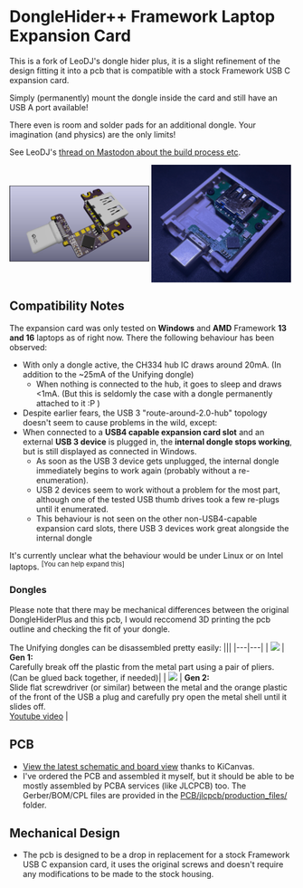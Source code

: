 # DongleHider++ Framework Laptop Expansion Card

This is a fork of LeoDJ's dongle hider plus, it is a slight refinement of the design fitting it into a pcb that is compatible with a stock Framework USB C expansion card.

Simply (permanently) mount the dongle inside the card and still have an USB A port available!  

There even is room and solder pads for an additional dongle. Your imagination (and physics) are the only limits!

See LeoDJ's [thread on Mastodon about the build process etc](https://chaos.social/@LeoDJ/112040053271880119).

<p float="left" style="display: flex; flex-wrap: wrap; align-items: center;">
  <img src="DesignFiles/FrameworkDongleHiderRetrofitMain.png" width="49%" />&nbsp;
  <img src="DesignFiles/FrameworkDongleHider++Installed.png" width="49%" />
</p>


## Compatibility Notes

The expansion card was only tested on **Windows** and **AMD** Framework **13 and 16** laptops as of right now. There the following behaviour has been observed:
- With only a dongle active, the CH334 hub IC draws around 20mA. (In addition to the ~25mA of the Unifying dongle)
  - When nothing is connected to the hub, it goes to sleep and draws <1mA. (But this is seldomly the case with a dongle permanently attached to it :P )
- Despite earlier fears, the USB 3 "route-around-2.0-hub" topology doesn't seem to cause problems in the wild, except:
- When connected to a **USB4 capable expansion card slot** and an external **USB 3 device** is plugged in, the **internal dongle stops working**, but is still displayed as connected in Windows.
  - As soon as the USB 3 device gets unplugged, the internal dongle immediately begins to work again (probably without a re-enumeration).
  - USB 2 devices seem to work without a problem for the most part, although one of the tested USB thumb drives took a few re-plugs until it enumerated.
  - This behaviour is not seen on the other non-USB4-capable expansion card slots, there USB 3 devices work great alongside the internal dongle

It's currently unclear what the behaviour would be under Linux or on Intel laptops. <sup>[You can help expand this]</sup>
  


### Dongles

Please note that there may be mechanical differences between the original DongleHiderPlus and this pcb, I would reccomend 3D printing the pcb outline and checking the fit of your dongle.

The Unifying dongles can be disassembled pretty easily:
|||
|---|---|
| <img src="https://upload.wikimedia.org/wikipedia/commons/thumb/7/7d/Logitech_unifying_receiver.jpg/640px-Logitech_unifying_receiver.jpg" width="200px" /> | **Gen 1:** <br>Carefully break off the plastic from the metal part using a pair of pliers. <br>(Can be glued back together, if needed)|
| <img src="https://upload.wikimedia.org/wikipedia/commons/thumb/2/2e/Logitech_Unifying_Receiver_USB.jpg/566px-Logitech_Unifying_Receiver_USB.jpg" width="200px" /> | **Gen 2:** <br>Slide flat screwdriver (or similar) between the metal and the orange plastic of the front of the USB a plug and carefully pry open the metal shell until it slides off. <br>[Youtube video](https://www.youtube.com/watch?v=NB5uVCrXxT8) |


## PCB
- [View the latest schematic and board view]([https://kicanvas.org/?github=https%3A%2F%2Fgithub.com%2FLeoDJ%2FFW-EC-DongleHiderPlus%2Ftree%2Fmain%2FDongleHiderPlus_PCB](https://kicanvas.org/?github=https://github.com/s3841198/FW-EC-DongleHiderPlusPlus/blob/main/FrameworkDongleHiderRetrofit.kicad_pcb)) thanks to KiCanvas.
- I've ordered the PCB and assembled it myself, but it should be able to be mostly assembled by PCBA services (like JLCPCB) too. The Gerber/BOM/CPL files are provided in the [PCB/jlcpcb/production_files/](FW-EC-DongleHiderPlusPlus/tree/main/jlcpcb/production_files) folder.

## Mechanical Design

- The pcb is designed to be a drop in replacement for a stock Framework USB C expansion card, it uses the original screws and doesn't require any modifications to be made to the stock housing.
